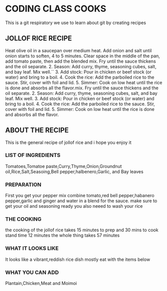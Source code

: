 # CODING CLASS COOKS
This is a git respiratory we use to learn about git by creating recipes
## JOLLOF RICE RECIPE
 Heat olive oil in a saucepan over medium heat. Add onion and salt  until onion starts to soften, 4 to 5 minutes. Clear space in the middle of the pan, add tomato paste, then add the blended mix.
Fry until the sauce thickens and the oil separate.
2. Season: Add curry, thyme, seasoning cubes, salt, and bay leaf. Mix well.``
3. Add stock: Pour in chicken or beef stock (or water) and bring to a boil.
4. Cook the rice: Add the parboiled rice to the sauce. Stir, cover with foil and lid.
5. Simmer: Cook on low heat until the rice is done and absorbs all the flavor.mix.
Fry until the sauce thickens and the oil separate.
2. Season: Add curry, thyme, seasoning cubes, salt, and bay leaf. Mix well.
3. Add stock: Pour in chicken or beef stock (or water) and bring to a boil.
4. Cook the rice: Add the parboiled rice to the sauce. Stir, cover with foil and lid.
5. Simmer: Cook on low heat until the rice is done and absorbs all the flavor.
## ABOUT THE RECIPE
This is the general recipe  of jollof rice and i hope you enjoy it
### LIST OF INGREDIENTS
Tomatoes,Tomatoe paste,Curry,Thyme,Onion,Groundnut oil,Rice,Salt,Seasoing,Bell pepper,halbenero,Garlic, and Bay leaves
### PREPARATION
First you  get your pepper mix combine tomato,red bell pepper,habanero pepper,garlic and ginger and water in a blend for the sauce. make sure to get your oil and seasoning ready you also neeed to wash your rice
### THE COOKING
the cooking of the jollof rice takes 15 minutes to prep and 30 mins to cook  stand time 12 minutes the whole thing takes 57 minutes
### WHAT IT LOOKS LIKE
It looks like a vibrant,reddish rice dish mostly eat with the items below
### WHAT YOU CAN ADD
Plantain,Chicken,Meat and Moimoi